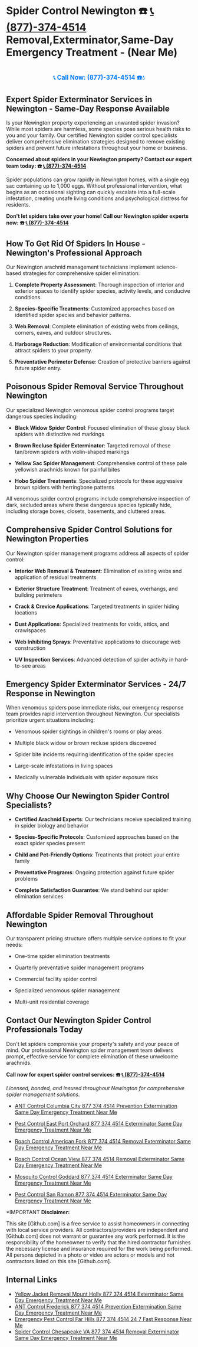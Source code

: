 # Spider Control Newington ☎️ [📞 (877)-374-4514](https://pest-control-4514.netlify.app) Removal,Exterminator,Same-Day Emergency Treatment - (Near Me)
# 

<p align="center" style="font-size: 1.2em; font-weight: bold; margin: 20px 0;">
  <a href="https://pest-control-4514.netlify.app" target="_blank" style="color: #007BFF; text-decoration: none;">📞 Call Now: (877)-374-4514 ☎️💧</a>
</p>

## Expert Spider Exterminator Services in Newington - Same-Day Response Available

Is your Newington property experiencing an unwanted spider invasion? While most spiders are harmless, some species pose serious health risks to you and your family. Our certified Newington spider control specialists deliver comprehensive elimination strategies designed to remove existing spiders and prevent future infestations throughout your home or business.

**Concerned about spiders in your Newington property? Contact our expert team today: ☎️ [📞 (877)-374-4514](https://pest-control-4514.netlify.app)**

Spider populations can grow rapidly in Newington homes, with a single egg sac containing up to 1,000 eggs. Without professional intervention, what begins as an occasional sighting can quickly escalate into a full-scale infestation, creating unsafe living conditions and psychological distress for residents.

**Don't let spiders take over your home! Call our Newington spider experts now: ☎️ [📞 (877)-374-4514](https://pest-control-4514.netlify.app)**

## How To Get Rid Of Spiders In House - Newington's Professional Approach

Our Newington arachnid management technicians implement science-based strategies for comprehensive spider elimination:

1. **Complete Property Assessment**: Thorough inspection of interior and exterior spaces to identify spider species, activity levels, and conducive conditions.

2. **Species-Specific Treatments**: Customized approaches based on identified spider species and behavior patterns.

3. **Web Removal**: Complete elimination of existing webs from ceilings, corners, eaves, and outdoor structures.

4. **Harborage Reduction**: Modification of environmental conditions that attract spiders to your property.

5. **Preventative Perimeter Defense**: Creation of protective barriers against future spider entry.

## Poisonous Spider Removal Service Throughout Newington

Our specialized Newington venomous spider control programs target dangerous species including:

- **Black Widow Spider Control**: Focused elimination of these glossy black spiders with distinctive red markings

- **Brown Recluse Spider Exterminator**: Targeted removal of these tan/brown spiders with violin-shaped markings

- **Yellow Sac Spider Management**: Comprehensive control of these pale yellowish arachnids known for painful bites

- **Hobo Spider Treatments**: Specialized protocols for these aggressive brown spiders with herringbone patterns

All venomous spider control programs include comprehensive inspection of dark, secluded areas where these dangerous species typically hide, including storage boxes, closets, basements, and cluttered areas.

## Comprehensive Spider Control Solutions for Newington Properties

Our Newington spider management programs address all aspects of spider control:

- **Interior Web Removal & Treatment**: Elimination of existing webs and application of residual treatments

- **Exterior Structure Treatment**: Treatment of eaves, overhangs, and building perimeters

- **Crack & Crevice Applications**: Targeted treatments in spider hiding locations

- **Dust Applications**: Specialized treatments for voids, attics, and crawlspaces

- **Web Inhibiting Sprays**: Preventative applications to discourage web construction

- **UV Inspection Services**: Advanced detection of spider activity in hard-to-see areas

## Emergency Spider Exterminator Services - 24/7 Response in Newington

When venomous spiders pose immediate risks, our emergency response team provides rapid intervention throughout Newington. Our specialists prioritize urgent situations including:

- Venomous spider sightings in children's rooms or play areas

- Multiple black widow or brown recluse spiders discovered

- Spider bite incidents requiring identification of the spider species

- Large-scale infestations in living spaces

- Medically vulnerable individuals with spider exposure risks

## Why Choose Our Newington Spider Control Specialists?

- **Certified Arachnid Experts**: Our technicians receive specialized training in spider biology and behavior

- **Species-Specific Protocols**: Customized approaches based on the exact spider species present

- **Child and Pet-Friendly Options**: Treatments that protect your entire family

- **Preventative Programs**: Ongoing protection against future spider problems

- **Complete Satisfaction Guarantee**: We stand behind our spider elimination services

## Affordable Spider Removal Throughout Newington

Our transparent pricing structure offers multiple service options to fit your needs:

- One-time spider elimination treatments

- Quarterly preventative spider management programs

- Commercial facility spider control

- Specialized venomous spider management

- Multi-unit residential coverage

## Contact Our Newington Spider Control Professionals Today

Don't let spiders compromise your property's safety and your peace of mind. Our professional Newington spider management team delivers prompt, effective service for complete elimination of these unwelcome arachnids.

**Call now for expert spider control services: ☎️ [📞 (877)-374-4514](https://pest-control-4514.netlify.app)**

*Licensed, bonded, and insured throughout Newington for comprehensive spider management solutions.*


- [ANT Control Columbia City 877 374 4514 Prevention Extermination Same Day Emergency Treatment Near Me](https://github.com/allyoucaneatsushiin/plumbing-texas/blob/main/ANT-Control-Columbia-City-877-374-4514-Prevention-Extermination-Same-Day-Emergency-Treatment-Near-Me.md)
- [Pest Control East Port Orchard 877 374 4514 Exterminator Same Day Emergency Treatment Near Me](https://github.com/allyoucaneatsushiin/plumbing-texas/blob/main/Pest-Control-East-Port-Orchard-877-374-4514-Exterminator-Same-Day-Emergency-Treatment-Near-Me.md)
- [Roach Control American Fork 877 374 4514 Removal Exterminator Same Day Emergency Treatment Near Me](https://github.com/allyoucaneatsushiin/plumbing-texas/blob/main/Roach-Control-American-Fork-877-374-4514-Removal-Exterminator-Same-Day-Emergency-Treatment-Near-Me.md)


- [Roach Control Ocean View 877 374 4514 Removal Exterminator Same Day Emergency Treatment Near Me](https://github.com/allyoucaneatsushiin/plumbing-texas/blob/main/Roach-Control-Ocean-View-877-374-4514-Removal-Exterminator-Same-Day-Emergency-Treatment-Near-Me.md)
- [Mosquito Control Goddard 877 374 4514 Exterminator Same Day Emergency Treatment Near Me](https://github.com/allyoucaneatsushiin/plumbing-texas/blob/main/Mosquito-Control-Goddard-877-374-4514-Exterminator-Same-Day-Emergency-Treatment-Near-Me.md)
- [Pest Control San Ramon 877 374 4514 Exterminator Same Day Emergency Treatment Near Me](https://github.com/allyoucaneatsushiin/plumbing-texas/blob/main/Pest-Control-San-Ramon-877-374-4514-Exterminator-Same-Day-Emergency-Treatment-Near-Me.md)


*IMPORTANT **Disclaimer:**  

This site [Github.com] is a free service to assist homeowners in connecting with local service providers. All contractors/providers are independent and [Github.com] does not warrant or guarantee any work performed. It is the responsibility of the homeowner to verify that the hired contractor furnishes the necessary license and insurance required for the work being performed. All persons depicted in a photo or video are actors or models and not contractors listed on this site [Github.com].


## Internal Links
- [Yellow Jacket Removal Mount Holly 877 374 4514 Exterminator Same Day Emergency Treatment Near Me](https://github.com/allyoucaneatsushiin/plumbing-texas/blob/main/Yellow-Jacket-Removal-Mount-Holly-877-374-4514-Exterminator-Same-Day-Emergency-Treatment-Near-Me.md)
- [ANT Control Frederick 877 374 4514 Prevention Extermination Same Day Emergency Treatment Near Me](https://github.com/allyoucaneatsushiin/plumbing-texas/blob/main/ANT-Control-Frederick-877-374-4514-Prevention-Extermination-Same-Day-Emergency-Treatment-Near-Me.md)
- [Emergency Pest Control Far Hills 877 374 4514 24 7 Fast Response Near Me](https://github.com/allyoucaneatsushiin/plumbing-texas/blob/main/Emergency-Pest-Control-Far-Hills-877-374-4514-24-7-Fast-Response-Near-Me.md)
- [Spider Control Chesapeake VA 877 374 4514 Removal Exterminator Same Day Emergency Treatment Near Me](https://github.com/allyoucaneatsushiin/plumbing-texas/blob/main/Spider-Control-Chesapeake-VA-877-374-4514-Removal-Exterminator-Same-Day-Emergency-Treatment-Near-Me.md)
